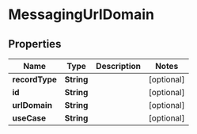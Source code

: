 

# MessagingUrlDomain

## Properties

Name | Type | Description | Notes
------------ | ------------- | ------------- | -------------
**recordType** | **String** |  |  [optional]
**id** | **String** |  |  [optional]
**urlDomain** | **String** |  |  [optional]
**useCase** | **String** |  |  [optional]



